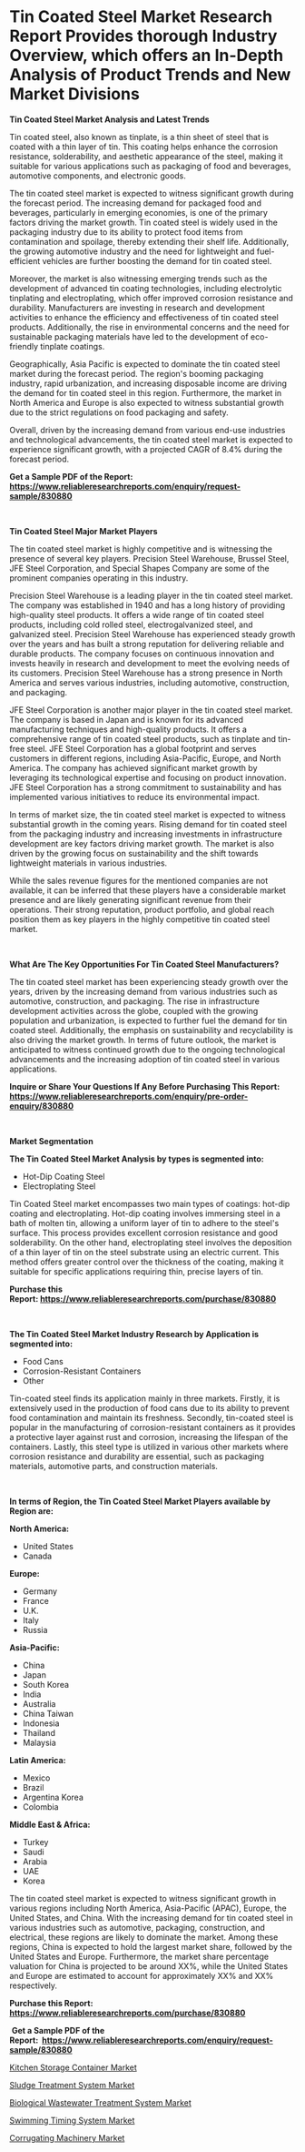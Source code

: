 <p><h1>Tin Coated Steel Market Research Report Provides thorough Industry Overview, which offers an In-Depth Analysis of Product Trends and New Market Divisions</h1></p><p><strong>Tin Coated Steel Market Analysis and Latest Trends</strong></p>
<p><p>Tin coated steel, also known as tinplate, is a thin sheet of steel that is coated with a thin layer of tin. This coating helps enhance the corrosion resistance, solderability, and aesthetic appearance of the steel, making it suitable for various applications such as packaging of food and beverages, automotive components, and electronic goods.</p><p>The tin coated steel market is expected to witness significant growth during the forecast period. The increasing demand for packaged food and beverages, particularly in emerging economies, is one of the primary factors driving the market growth. Tin coated steel is widely used in the packaging industry due to its ability to protect food items from contamination and spoilage, thereby extending their shelf life. Additionally, the growing automotive industry and the need for lightweight and fuel-efficient vehicles are further boosting the demand for tin coated steel.</p><p>Moreover, the market is also witnessing emerging trends such as the development of advanced tin coating technologies, including electrolytic tinplating and electroplating, which offer improved corrosion resistance and durability. Manufacturers are investing in research and development activities to enhance the efficiency and effectiveness of tin coated steel products. Additionally, the rise in environmental concerns and the need for sustainable packaging materials have led to the development of eco-friendly tinplate coatings.</p><p>Geographically, Asia Pacific is expected to dominate the tin coated steel market during the forecast period. The region's booming packaging industry, rapid urbanization, and increasing disposable income are driving the demand for tin coated steel in this region. Furthermore, the market in North America and Europe is also expected to witness substantial growth due to the strict regulations on food packaging and safety.</p><p>Overall, driven by the increasing demand from various end-use industries and technological advancements, the tin coated steel market is expected to experience significant growth, with a projected CAGR of 8.4% during the forecast period.</p></p>
<p><strong>Get a Sample PDF of the Report:&nbsp; <a href="https://www.reliableresearchreports.com/enquiry/request-sample/830880">https://www.reliableresearchreports.com/enquiry/request-sample/830880</a></strong></p>
<p>&nbsp;</p>
<p><strong>Tin Coated Steel Major Market Players</strong></p>
<p><p>The tin coated steel market is highly competitive and is witnessing the presence of several key players. Precision Steel Warehouse, Brussel Steel, JFE Steel Corporation, and Special Shapes Company are some of the prominent companies operating in this industry.</p><p>Precision Steel Warehouse is a leading player in the tin coated steel market. The company was established in 1940 and has a long history of providing high-quality steel products. It offers a wide range of tin coated steel products, including cold rolled steel, electrogalvanized steel, and galvanized steel. Precision Steel Warehouse has experienced steady growth over the years and has built a strong reputation for delivering reliable and durable products. The company focuses on continuous innovation and invests heavily in research and development to meet the evolving needs of its customers. Precision Steel Warehouse has a strong presence in North America and serves various industries, including automotive, construction, and packaging.</p><p>JFE Steel Corporation is another major player in the tin coated steel market. The company is based in Japan and is known for its advanced manufacturing techniques and high-quality products. It offers a comprehensive range of tin coated steel products, such as tinplate and tin-free steel. JFE Steel Corporation has a global footprint and serves customers in different regions, including Asia-Pacific, Europe, and North America. The company has achieved significant market growth by leveraging its technological expertise and focusing on product innovation. JFE Steel Corporation has a strong commitment to sustainability and has implemented various initiatives to reduce its environmental impact.</p><p>In terms of market size, the tin coated steel market is expected to witness substantial growth in the coming years. Rising demand for tin coated steel from the packaging industry and increasing investments in infrastructure development are key factors driving market growth. The market is also driven by the growing focus on sustainability and the shift towards lightweight materials in various industries.</p><p>While the sales revenue figures for the mentioned companies are not available, it can be inferred that these players have a considerable market presence and are likely generating significant revenue from their operations. Their strong reputation, product portfolio, and global reach position them as key players in the highly competitive tin coated steel market.</p></p>
<p>&nbsp;</p>
<p><strong>What Are The Key Opportunities For Tin Coated Steel Manufacturers?</strong></p>
<p><p>The tin coated steel market has been experiencing steady growth over the years, driven by the increasing demand from various industries such as automotive, construction, and packaging. The rise in infrastructure development activities across the globe, coupled with the growing population and urbanization, is expected to further fuel the demand for tin coated steel. Additionally, the emphasis on sustainability and recyclability is also driving the market growth. In terms of future outlook, the market is anticipated to witness continued growth due to the ongoing technological advancements and the increasing adoption of tin coated steel in various applications.</p></p>
<p><strong>Inquire or Share Your Questions If Any Before Purchasing This Report: <a href="https://www.reliableresearchreports.com/enquiry/pre-order-enquiry/830880">https://www.reliableresearchreports.com/enquiry/pre-order-enquiry/830880</a></strong></p>
<p>&nbsp;</p>
<p><strong>Market Segmentation</strong></p>
<p><strong>The Tin Coated Steel Market Analysis by types is segmented into:</strong></p>
<p><ul><li>Hot-Dip Coating Steel</li><li>Electroplating Steel</li></ul></p>
<p><p>Tin Coated Steel market encompasses two main types of coatings: hot-dip coating and electroplating. Hot-dip coating involves immersing steel in a bath of molten tin, allowing a uniform layer of tin to adhere to the steel's surface. This process provides excellent corrosion resistance and good solderability. On the other hand, electroplating steel involves the deposition of a thin layer of tin on the steel substrate using an electric current. This method offers greater control over the thickness of the coating, making it suitable for specific applications requiring thin, precise layers of tin.</p></p>
<p><strong>Purchase this Report:&nbsp;<a href="https://www.reliableresearchreports.com/purchase/830880">https://www.reliableresearchreports.com/purchase/830880</a></strong></p>
<p>&nbsp;</p>
<p><strong>The Tin Coated Steel Market Industry Research by Application is segmented into:</strong></p>
<p><ul><li>Food Cans</li><li>Corrosion-Resistant Containers</li><li>Other</li></ul></p>
<p><p>Tin-coated steel finds its application mainly in three markets. Firstly, it is extensively used in the production of food cans due to its ability to prevent food contamination and maintain its freshness. Secondly, tin-coated steel is popular in the manufacturing of corrosion-resistant containers as it provides a protective layer against rust and corrosion, increasing the lifespan of the containers. Lastly, this steel type is utilized in various other markets where corrosion resistance and durability are essential, such as packaging materials, automotive parts, and construction materials.</p></p>
<p>&nbsp;</p>
<p><strong>In terms of Region, the Tin Coated Steel Market Players available by Region are:</strong></p>
<p>
    <p> <strong> North America: </strong>
        <ul>
            <li>United States</li>
            <li>Canada</li>
        </ul>
        </p> 
    <p> <strong> Europe: </strong>
        <ul>
            <li>Germany</li>
            <li>France</li>
            <li>U.K.</li>
            <li>Italy</li>
            <li>Russia</li>
        </ul>
        </p> 
    <p> <strong> Asia-Pacific: </strong>
        <ul>
            <li>China</li>
            <li>Japan</li>
            <li>South Korea</li>
            <li>India</li>
            <li>Australia</li>
            <li>China Taiwan</li>
            <li>Indonesia</li>
            <li>Thailand</li>
            <li>Malaysia</li>
        </ul>
        </p> 
    <p> <strong> Latin America: </strong>
        <ul>
            <li>Mexico</li>
            <li>Brazil</li>
            <li>Argentina Korea</li>
            <li>Colombia</li>
        </ul>
        </p> 
    <p> <strong> Middle East & Africa: </strong>
        <ul>
            <li>Turkey</li>
            <li>Saudi</li>
            <li>Arabia</li>
            <li>UAE</li>
            <li>Korea</li>
        </ul>
    </p>
    </p>
<p><p>The tin coated steel market is expected to witness significant growth in various regions including North America, Asia-Pacific (APAC), Europe, the United States, and China. With the increasing demand for tin coated steel in various industries such as automotive, packaging, construction, and electrical, these regions are likely to dominate the market. Among these regions, China is expected to hold the largest market share, followed by the United States and Europe. Furthermore, the market share percentage valuation for China is projected to be around XX%, while the United States and Europe are estimated to account for approximately XX% and XX% respectively.</p></p>
<p><strong>Purchase this Report: <a href="https://www.reliableresearchreports.com/purchase/830880">https://www.reliableresearchreports.com/purchase/830880</a></strong></p>
<p>&nbsp;<strong>Get a Sample PDF of the Report:&nbsp;&nbsp;<a href="https://www.reliableresearchreports.com/enquiry/request-sample/830880">https://www.reliableresearchreports.com/enquiry/request-sample/830880</a></strong></p>
<p><strong></strong></p>
<p><p><a href="https://medium.com/@albertakoss2023/kitchen-storage-container-market-trends-and-market-analysis-forecasted-for-period-2023-2030-62cc40663f96">Kitchen Storage Container Market</a></p><p><a href="https://medium.com/@elenaglover2023/sludge-treatment-system-market-insight-market-trends-growth-forecasted-from-2023-to-2030-4a458702853e">Sludge Treatment System Market</a></p><p><a href="https://medium.com/@haileeferry/biological-wastewater-treatment-system-market-insights-into-market-cagr-market-trends-and-growth-a6c32baaa301">Biological Wastewater Treatment System Market</a></p><p><a href="https://medium.com/@mikemonahan1944/swimming-timing-system-market-trends-forecast-and-competitive-analysis-to-2030-618551870809">Swimming Timing System Market</a></p><p><a href="https://medium.com/@nolalockman2023/corrugating-machinery-market-report-reveals-the-latest-trends-and-growth-opportunities-of-this-5d52c639ef63">Corrugating Machinery Market</a></p></p>